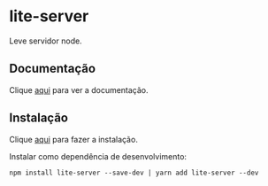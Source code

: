 # lite-server

Leve servidor node.

## Documentação

Clique [aqui](https://github.com/johnpapa/lite-server) para ver a documentação.

## Instalação

Clique [aqui](https://www.npmjs.com/package/lite-server) para fazer a instalação.

Instalar como dependência de desenvolvimento:

```
npm install lite-server --save-dev | yarn add lite-server --dev
```